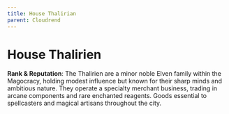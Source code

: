 ```yaml
---
title: House Thalirian
parent: Cloudrend
---
```


# House Thalirien

**Rank & Reputation**: The Thalirien are a minor noble Elven family within the Magocracy, holding modest influence but known for their sharp minds and ambitious nature. They operate a specialty merchant business, trading in arcane components and rare enchanted reagents. Goods essential to spellcasters and magical artisans throughout the city.

